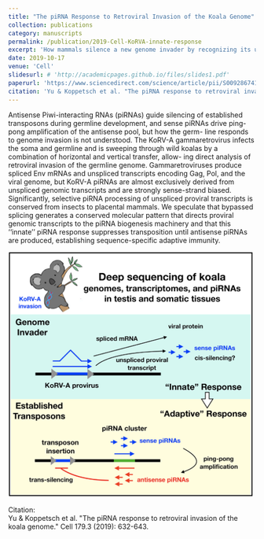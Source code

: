 ```yaml
---
title: "The piRNA Response to Retroviral Invasion of the Koala Genome"
collection: publications
category: manuscripts
permalink: /publication/2019-Cell-KoRVA-innate-response
excerpt: 'How mammals silence a new genome invader by recognizing its unique molecular pattern.'
date: 2019-10-17
venue: 'Cell'
slidesurl: # 'http://academicpages.github.io/files/slides1.pdf'
paperurl: 'https://www.sciencedirect.com/science/article/pii/S0092867419310086?via%3Dihub'
citation: 'Yu & Koppetsch et al. "The piRNA response to retroviral invasion of the koala genome." Cell 179.3 (2019): 632-643.'
---
```

Antisense Piwi-interacting RNAs (piRNAs) guide silencing of established transposons during germline development, and sense piRNAs drive ping-pong amplification of the antisense pool, but how the germ- line responds to genome invasion is not understood. The KoRV-A gammaretrovirus infects the soma and germline and is sweeping through wild koalas by a combination of horizontal and vertical transfer, allow- ing direct analysis of retroviral invasion of the germline genome. Gammaretroviruses produce spliced Env mRNAs and unspliced transcripts encoding Gag, Pol, and the viral genome, but KoRV-A piRNAs are almost exclusively derived from unspliced genomic transcripts and are strongly sense-strand biased. Significantly, selective piRNA processing of unspliced proviral transcripts is conserved from insects to placental mammals. We speculate that bypassed splicing generates a conserved molecular pattern that directs proviral genomic transcripts to the piRNA biogenesis machinery and that this ‘‘innate’’ piRNA response suppresses transposition until antisense piRNAs are produced, establishing sequence-specific adaptive immunity.

<img src="/files/Paper-Cover-2019-Cell.png" alt="Graphic Abstract" width="500" height="500"/>

Citation:  
Yu & Koppetsch et al. "The piRNA response to retroviral invasion of the koala genome." Cell 179.3 (2019): 632-643.